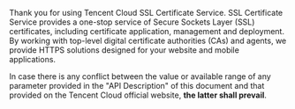 Thank you for using Tencent Cloud SSL Certificate Service.
SSL Certificate Service provides a one-stop service of Secure Sockets Layer (SSL) certificates, including certificate application, management and deployment. By working with top-level digital certificate authorities (CAs) and agents, we provide HTTPS solutions designed for your website and mobile applications.

In case there is any conflict between the value or available range of any parameter provided in the "API Description" of this document and that provided on the Tencent Cloud official website, **the latter shall prevail**.
